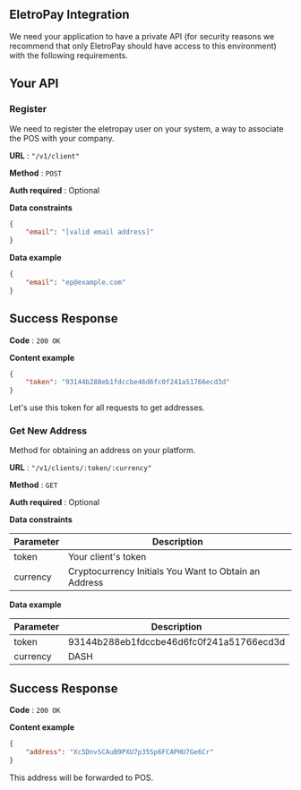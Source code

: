 **EletroPay Integration**
----
  
  
We need your application to have a private API (for security reasons we recommend that only EletroPay should have access to this environment) with the following requirements.

  ## Your API
  
  ### Register
We need to register the eletropay user on your system, a way to associate the POS with your company.

**URL** : `"/v1/client"`

**Method** : `POST`

**Auth required** : Optional

**Data constraints**

```json
{
    "email": "[valid email address]"
}
```

**Data example**

```json
{
    "email": "ep@example.com"
}
```

## Success Response

**Code** : `200 OK`

**Content example**

```json
{
    "token": "93144b288eb1fdccbe46d6fc0f241a51766ecd3d"
}
```

Let's use this token for all requests to get addresses.




  ### Get New Address
Method for obtaining an address on your platform.

**URL** : `"/v1/clients/:token/:currency"`

**Method** : `GET`

**Auth required** : Optional

**Data constraints**

| Parameter | Description |
| --- | --- |
| token | Your client's token |
| currency | Cryptocurrency Initials You Want to Obtain an Address |

**Data example**

| Parameter | Description |
| --- | --- |
| token | 93144b288eb1fdccbe46d6fc0f241a51766ecd3d |
| currency | DASH |

## Success Response

**Code** : `200 OK`

**Content example**

```json
{
    "address": "Xc5DnvSCAuB9PXU7p35Sp6FCAPHU7Ge6Cr"
}
```

This address will be forwarded to POS.

